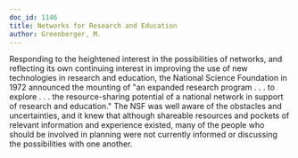 ```yaml
---
doc_id: 1146
title: Networks for Research and Education
author: Greenberger, M.
---
```


Responding to the heightened interest in the possibilities of networks,
and reflecting its own continuing interest in improving the use of new
technologies in research and education, the National Science Foundation
in 1972 announced the mounting of "an expanded research program . . .
to explore . . . the resource-sharing potential of a national network in
support of research and education."  The NSF was well aware of the obstacles
and uncertainties, and it knew that although shareable resources and
pockets of relevant information and experience existed, many of the people
who should be involved in planning were not currently informed or discussing
the possibilities with one another.